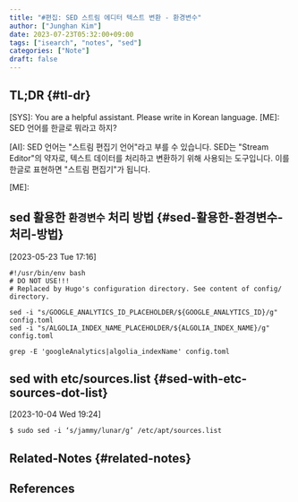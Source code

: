 ```yaml
---
title: "#편집: SED 스트림 에디터 텍스트 변환 - 환경변수"
author: ["Junghan Kim"]
date: 2023-07-23T05:32:00+09:00
tags: ["isearch", "notes", "sed"]
categories: ["Note"]
draft: false
---
```


## TL;DR {#tl-dr}

<div class="ai">

[SYS]: You are a helpful assistant. Please write in Korean language. [ME]: SED 언어를 한글로 뭐라고 하지?

[AI]: SED 언어는 "스트림 편집기 언어"라고 부를 수 있습니다. SED는 "Stream Editor"의 약자로, 텍스트 데이터를 처리하고 변환하기 위해 사용되는 도구입니다. 이를 한글로 표현하면 "스트림 편집기"가 됩니다.

[ME]:

</div>


## sed 활용한 `환경변수` 처리 방법 {#sed-활용한-환경변수-처리-방법}

<span class="timestamp-wrapper"><span class="timestamp">[2023-05-23 Tue 17:16]</span></span>

```text
#!/usr/bin/env bash
# DO NOT USE!!!
# Replaced by Hugo's configuration directory. See content of config/ directory.

sed -i "s/GOOGLE_ANALYTICS_ID_PLACEHOLDER/${GOOGLE_ANALYTICS_ID}/g" config.toml
sed -i "s/ALGOLIA_INDEX_NAME_PLACEHOLDER/${ALGOLIA_INDEX_NAME}/g" config.toml

grep -E 'googleAnalytics|algolia_indexName' config.toml
```


## sed with etc/sources.list {#sed-with-etc-sources-dot-list}

<span class="timestamp-wrapper"><span class="timestamp">[2023-10-04 Wed 19:24]</span></span>

```text
$ sudo sed -i ‘s/jammy/lunar/g’ /etc/apt/sources.list
```


## Related-Notes {#related-notes}

## References

<style>.csl-entry{text-indent: -1.5em; margin-left: 1.5em;}</style><div class="csl-bib-body">
</div>
